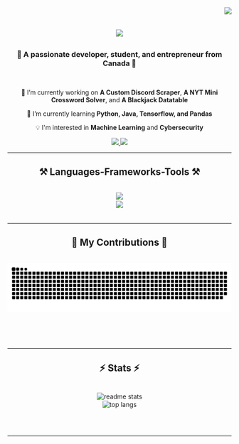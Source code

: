 <img align="right" src="https://visitor-badge.laobi.icu/badge?page_id=Tinlia.Tinlia" />

<h1 align="center">
    <img src="https://readme-typing-svg.herokuapp.com/?font=Righteous&size=35&center=true&vCenter=true&width=500&height=70&duration=4000&lines=Hi+There!+👋;+I'm+Evan+Kimpton!;" />
</h1>

<h3 align="center">🍁 A passionate developer, student, and entrepreneur from Canada 🍁</h3>

<br/>

<div align="center">
 
 🔭 I’m currently working on **A Custom Discord Scraper**, **A NYT Mini Crossword Solver**, and **A Blackjack Datatable**
 
 🌱 I’m currently learning **Python, Java, Tensorflow, and Pandas**

 💡 I'm interested in **Machine Learning** and **Cybersecurity**

 </div>
 
<div align="center"> 
  <a href="mailto:kimptonevan@gmail.com">
    <img src="https://img.shields.io/badge/Gmail-333333?style=for-the-badge&logo=gmail&logoColor=red" />
  </a>
  <a href="https://www.linkedin.com/in/evan-kimpton-531071227/" target="_blank">
    <img src="https://img.shields.io/badge/LinkedIn-0077B5?style=for-the-badge&logo=linkedin&logoColor=white" target="_blank" />
  </a>
</div>

 <hr/>
 
<h2 align="center">⚒️ Languages-Frameworks-Tools ⚒️</h2>
<br/>
<div align="center">
    <img src="https://skillicons.dev/icons?i=discord,github,linkedin,ps,vscode" />
    <br>
    <img src="https://skillicons.dev/icons?i=css,html,java,js,py,tensorflow" /><br>
</div>

<br/>
<hr/>

<div align="center">
  <h2>🐍 My Contributions 🐍</h2>
  <br>
  <img alt="snake eating my contributions" src="https://raw.githubusercontent.com/Tinlia/Tinlia/output/github-contribution-grid-snake.svg" />
  
  <br/><br/><br/>
</div>

<hr/>

<h2 align="center">⚡ Stats ⚡</h2>
<br>
<div align=center>
  <img width=390 src="https://github-readme-stats.vercel.app/api?username=Tinlia&count_private=true&show_icons=true&theme=react&rank_icon=github&border_radius=10" alt="readme stats" />
  <br/>
  <img width=325 align="center" src="https://github-readme-stats.vercel.app/api/top-langs/?username=Tinlia&hide=HTML&langs_count=8&layout=compact&theme=react&border_radius=10&size_weight=0.5&count_weight=0.5&exclude_repo=github-readme-stats" alt="top langs" />
</div>

<br/><br/>

<hr/>

<br/>


</div>

<br/>
